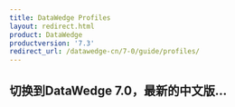 ```yaml
---
title: DataWedge Profiles
layout: redirect.html
product: DataWedge
productversion: '7.3'
redirect_url: /datawedge-cn/7-0/guide/profiles/
---
```


## 切换到DataWedge 7.0，最新的中文版...


